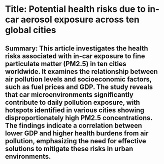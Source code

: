# Title: Potential health risks due to in-car aerosol exposure across ten global cities

## Summary: This article investigates the health risks associated with in-car exposure to fine particulate matter (PM2.5) in ten cities worldwide. It examines the relationship between air pollution levels and socioeconomic factors, such as fuel prices and GDP. The study reveals that car microenvironments significantly contribute to daily pollution exposure, with hotspots identified in various cities showing disproportionately high PM2.5 concentrations. The findings indicate a correlation between lower GDP and higher health burdens from air pollution, emphasizing the need for effective solutions to mitigate these risks in urban environments.